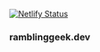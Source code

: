 [![Netlify Status](https://api.netlify.com/api/v1/badges/701c0fb8-857a-414a-b8aa-c9e8c3b1606b/deploy-status)](https://app.netlify.com/sites/ramblinggeek-co-uk/deploys)

### ramblinggeek.dev
